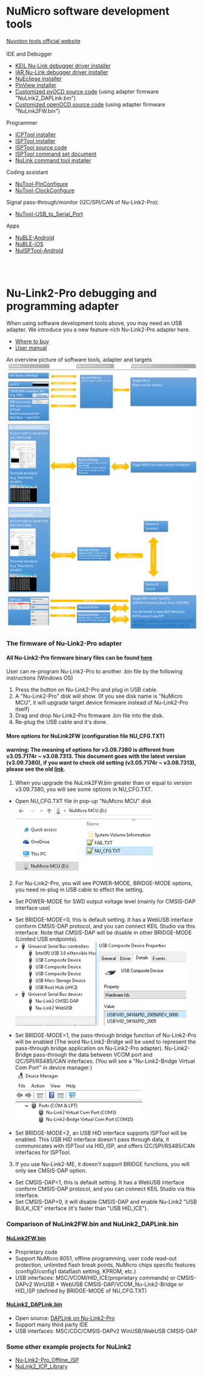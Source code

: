 # NuMicro software development tools  
[Nuvoton tools official website](https://www.nuvoton.com/tool-and-software/software-development-tool/nutool/)  
<br>
IDE and Debugger
- [KEIL Nu-Link debugger driver installer](https://www.nuvoton.com/resource-download.jsp?tp_GUID=SW1120200221180521)
- [IAR Nu-Link debugger driver installer](https://www.nuvoton.com/resource-download.jsp?tp_GUID=SW1120200221180914)
- [NuEclipse installer](https://www.nuvoton.com/resource-download.jsp?tp_GUID=SW132022111608043510)
- [PinView installer](https://www.nuvoton.com/resource-download.jsp?tp_GUID=SW1320200221181935)  
- [Customized pyOCD source code](https://github.com/OpenNuvoton/pyOCD) (using adapter firmware "NuLink2_DAPLink.bin")
- [Customized openOCD source code](https://github.com/OpenNuvoton/OpenOCD-Nuvoton)  (using adapter firmware "NuLink2FW.bin")

Programmer  
- [ICPTool installer](https://www.nuvoton.com/resource-download.jsp?tp_GUID=SW1720200221181328)  
- [ISPTool installer](https://www.nuvoton.com/resource-download.jsp?tp_GUID=SW17SW1720201209134839)  
- [ISPTool source code](https://github.com/OpenNuvoton/ISPTool)    
- [ISPTool command set document](./doc/)    
- [NuLink command tool installer](https://www.nuvoton.com/resource-download.jsp?tp_GUID=SW1720200221181644)  

Coding assistant  
- [NuTool-PinConfigure](https://www.nuvoton.com/resource-download.jsp?tp_GUID=SW1320200319135912)
- [NuTool-ClockConfigure](https://www.nuvoton.com/resource-download.jsp?tp_GUID=SW1320200930114649)

Signal pass-through/monitor (I2C/SPI/CAN of Nu-Link2-Pro): 
- [NuTool-USB_to_Serial_Port](https://www.nuvoton.com/resource-download.jsp?tp_GUID=SW1320201210175128) 

Apps
- [NuBLE-Android](https://github.com/OpenNuvoton/NuBLE-Android/) 
- [NuBLE-iOS](https://github.com/OpenNuvoton/NUBLE-iOS/) 
- [NuISPTool-Android](https://github.com/OpenNuvoton/NuISPTool-Android/) 

<br>
<br>

# Nu-Link2-Pro debugging and programming adapter
When using software development tools above, you may need an USB adapter. 
We introduce you a new feature-rich Nu-Link2-Pro adapter here.   
- [Where to buy](https://direct.nuvoton.com/tw/Nu-Link2-pro)   
- [User manual](https://www.nuvoton.com/resource-download.jsp?tp_GUID=UG1320200319174043)  

An overview picture of software tools, adapter and targets  
![](img/7380_BM0.PNG)
![](img/7380_BM1.PNG)
![](img/7380_BM1_MON.PNG)
![](img/7380_BM2.PNG)

### The firmware of Nu-Link2-Pro adapter
#### All Nu-Link2-Pro firmware binary files can be found [here](./Latest_NuLink_Firmware)  
User can re-program Nu-Link2-Pro to another .bin file by the following instructions (Windows OS)  
1. Press the button on Nu-Link2-Pro and plug in USB cable.
2. A "Nu-Link2-Pro" disk will show.  (If you see disk name is "NuMicro MCU", it will upgrade target device firmware instead of Nu-Link2-Pro itself) 
3. Drag and drop Nu-Link2-Pro firmware .bin file into the disk.
4. Re-plug the USB cable and it's done.  

#### More options for NuLink2FW (configuration file NU_CFG.TXT)   
#### warning: The meaning of options for v3.09.7380 is different from v3.05.7174r ~ v3.08.7313. This document goes with the latest version (v3.09.7380), if you want to check old setting (v3.05.7174r ~ v3.08.7313), please see the old [link](https://github.com/OpenNuvoton/Nuvoton_Tools/blob/70dcc9ce06c7d178160c84b870a49d4e9cbf5d1a/README.md).
1. When you upgrade the NuLink2FW.bin greater than or equal to version v3.09.7380, you will see some options in NU_CFG.TXT.
* Open NU_CFG.TXT file in pop-up "NuMicro MCU" disk  
<kbd>![](img/NUTXT.png)</kbd>

2. For Nu-Link2-Pro, you will see POWER-MODE, BRIDGE-MODE options, you need re-plug in USB cable to effect the setting.
* Set POWER-MODE for SWD output voltage level (mainly for CMSIS-DAP interface use)
    
* Set BRIDGE-MODE=0, this is default setting. It has a WebUSB interface conform CMSIS-DAP protocol, and you can connect KEIL Studio via this interface. Note that CMSIS-DAP will be disable in other BRIDGE-MODE (Limited USB endpoints).
<kbd>![](img/7380_DEV_WEBUSB_2005.PNG)</kbd>

* Set BRIDGE-MODE=1, the pass-through bridge function of Nu-Link2-Pro will be enabled (The word Nu-Link2-Bridge will be used to represent the pass-through bridge application on Nu-Link2-Pro adapter). Nu-Link2-Bridge pass-through the data between VCOM port and I2C/SPI/RS485/CAN interfaces.
    (You will see a "Nu-Link2-Bridge Virtual Com Port" in device manager.)
<kbd>![](img/device_manager.png)</kbd>

* Set BRIDGE-MODE=2, an USB HID interface supports ISPTool will be enabled. This USB HID interface doesn't pass through data, it communicates with ISPTool via HID_ISP, and offers I2C/SPI/RS485/CAN interfaces for ISPTool.

3. If you use Nu-Link2-ME, it doesn't support BRIDGE functions, you will only see CMSIS-DAP option.
* Set CMSIS-DAP=1, this is default setting. It has a WebUSB interface conform CMSIS-DAP protocol, and you can connect KEIL Studio via this interface.
* Set CMSIS-DAP=0, it will disable CMSIS-DAP and enable Nu-Link2 "USB BULK_ICE" interface (it's faster than "USB HID_ICE").


### Comparison of NuLink2FW.bin and NuLink2_DAPLink.bin  
#### [NuLink2FW.bin](./Latest_NuLink_Firmware)
- Proprietary code 
- Support NuMicro 8051, offline programming, user code read-out protection, unlimited flash break points, NuMicro chips specific features (config0/config1 dataflash setting, KPROM, etc.)
- USB interfaces: MSC/VCOM/HID_ICE(proprietary commands) or CMSIS-DAPv2 WinUSB + WebUSB CMSIS-DAP/VCOM_Nu-Link2-Bridge or HID_ISP (defined by BRIDGE-MODE of NU_CFG.TXT)

#### [NuLink2_DAPLink.bin](./Latest_NuLink_Firmware)
- Open source: [DAPLink on Nu-Link2-Pro](https://github.com/OpenNuvoton/DapLink)  
- Support many third party IDE
- USB interfaces: MSC/CDC/CMSIS-DAPv2 WinUSB/WebUSB CMSIS-DAP  

### Some other example projects for NuLink2  
- [Nu-Link2-Pro_Offline_ISP](https://github.com/OpenNuvoton/Nu-Link2-Pro_Offline_ISP)
- [NuLink2_ICP_Library](https://github.com/OpenNuvoton/NuLink2_ICP_Library)
            
<br>
<br>
